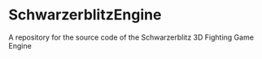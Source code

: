 # SchwarzerblitzEngine
A repository for the source code of the Schwarzerblitz 3D Fighting Game Engine
